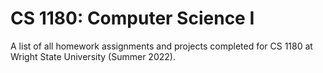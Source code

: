 # CS 1180: Computer Science I

A list of all homework assignments and projects completed for CS 1180 at Wright State University (Summer 2022).
